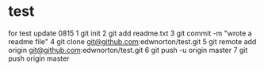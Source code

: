 # test
for test
update 0815
1 git init
2 git add readme.txt
3 git commit -m "wrote a readme file"
4 git clone git@github.com:edwnorton/test.git
5 git remote add origin git@github.com:edwnorton/test.git
6 git push -u origin master
7 git push origin master
